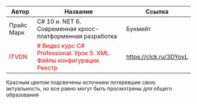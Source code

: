 

| Автор                              | Название                                                                                           | Ссылка                 |
| ---------------------------------- | -------------------------------------------------------------------------------------------------- | ---------------------- |
| Прайс Марк                         | C# 10 и. NET 6. Современная кросс-платформенная разработка                                         | Букмейт                |
| <font color="#ff0000">ITVDN</font> | <font color="#ff0000"># Видео курс C# Professional. Урок 5. XML. Файлы конфигурации. Реестр</font> | https://clck.ru/3DYovL |
Красным цветом подсвечены источники потерявшие свою актуальность, но все равно могут быть просмотрены для общего образования 
